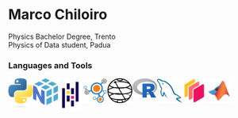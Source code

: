 # Marco Chiloiro

Physics Bachelor Degree, Trento \
Physics of Data student, Padua

### Languages and Tools

<a href="https://www.python.org/" target="_blank">
  <img align="left" width="50px"src="img/python-logo-only.svg" alt="Python">
<a href="https://numpy.org/">
  <img align="left" width="50px"src="img/numpy-1.svg" alt="Numpy">
<a href="https://pandas.pydata.org/">
  <img align="left" width="50px"src="img/Pandas_mark.svg" alt="Pandas">
<a href="https://networkx.org/">
  <img align="left" width="50px"src="img/NetworkX.svg" alt="NetworkX">
<a href="https://qiskit.org/">
  <img align="left" width="50px"src="img/Qiskit-Logo.svg" alt="Qiskit">
<a href="https://www.r-project.org/">
  <img align="left" width="50px"src="img/Rlogo.svg" alt="R">
<a href="https://www.mysql.com/it/">
  <img align="left" width="50px"src="img/mysql-icon.svg" alt="MySQL">
<a href="https://www.dask.org/">
  <img align="left" width="50px"src="img/Dask_Logo.svg" alt="Dask">
<a href="https://it.mathworks.com/products/matlab.html">
  <img align="left" width="50px"src="img/matlab-svgrepo-com.svg" alt="MatLab">

